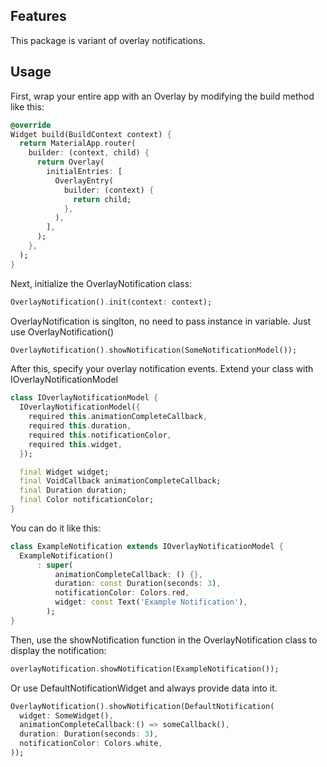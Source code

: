 ## Features
This package is variant of overlay notifications.

## Usage
First, wrap your entire app with an Overlay by modifying the build method like this:

```dart
@override
Widget build(BuildContext context) {
  return MaterialApp.router(
    builder: (context, child) {
      return Overlay(
        initialEntries: [
          OverlayEntry(
            builder: (context) {
              return child;
            },
          ),
        ],
      );
    },
  );
}
```
Next, initialize the OverlayNotification class:
```dart
OverlayNotification().init(context: context);
```

OverlayNotification is singlton, no need to pass instance in variable. Just use OverlayNotification()

```dart
OverlayNotification().showNotification(SomeNotificationModel());
```

After this, specify your overlay notification events.
Extend your class with IOverlayNotificationModel

```dart
class IOverlayNotificationModel {
  IOverlayNotificationModel({
    required this.animationCompleteCallback,
    required this.duration,
    required this.notificationColor,
    required this.widget,
  });

  final Widget widget;
  final VoidCallback animationCompleteCallback;
  final Duration duration;
  final Color notificationColor;
}
```

You can do it like this:

```dart
class ExampleNotification extends IOverlayNotificationModel {
  ExampleNotification()
      : super(
          animationCompleteCallback: () {},
          duration: const Duration(seconds: 3),
          notificationColor: Colors.red,
          widget: const Text('Example Notification'),
        );
}

```
Then, use the showNotification function in the OverlayNotification class to display the notification:
```dart
overlayNotification.showNotification(ExampleNotification());
```
Or use DefaultNotificationWidget and always provide data into it.

```dart
OverlayNotification().showNotification(DefaultNotification(
  widget: SomeWidget(),
  animationCompleteCallback:() => someCallback(),
  duration: Duration(seconds: 3),
  notificationColor: Colors.white,
));
```